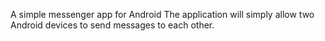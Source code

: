  A simple messenger app for Android
 The application will simply allow two Android devices to send messages to each other.
